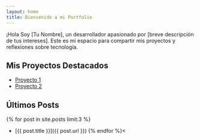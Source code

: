 ```yaml
---
layout: home
title: Bienvenido a mi Portfolio
---
```


¡Hola Soy [Tu Nombre], un desarrollador apasionado por [breve descripción de tus intereses]. Este es mi espacio para compartir mis proyectos y reflexiones sobre tecnología.

## Mis Proyectos Destacados

- [Proyecto 1](/portfolio/#proyecto-1)
- [Proyecto 2](/portfolio/#proyecto-2)

## Últimos Posts

{% for post in site.posts limit:3 %}
- [{{ post.title }}]({{ post.url }})
{% endfor %}<